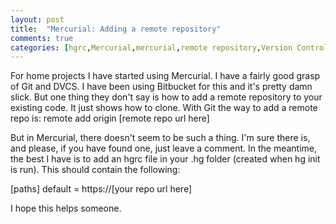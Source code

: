 ```yaml
---
layout: post
title:  "Mercurial: Adding a remote repository"
comments: true
categories: [hgrc,Mercurial,mercurial,remote repository,Version Control]
---
```


For home projects I have started using Mercurial. I have a fairly good grasp of Git and DVCS. I have been using Bitbucket for this and it's pretty damn slick. But one thing they don't say is how to add a remote repository to your existing code. It just shows how to clone. With Git the way to add a remote repo is:
remote add origin [remote repo url here]

But in Mercurial, there doesn't seem to be such a thing. I'm sure there is, and please, if you have found one, just leave a comment. In the meantime, the best I have is to add an hgrc file in your .hg folder (created when hg init is run). This should contain the following:

[paths]
default = https://[your repo url here]


I hope this helps someone.
